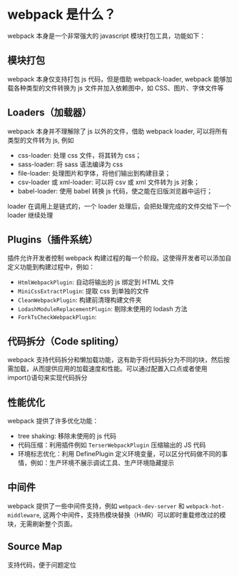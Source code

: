 # webpack 是什么？

webpack 本身是一个非常强大的 javascript 模块打包工具，功能如下：

## 模块打包

webpack 本身仅支持打包 js 代码，但是借助 webpack-loader, webpack 能够加载各种类型的文件转换为 js 文件并加入依赖图中，如 CSS、图片、字体文件等

## Loaders（加载器）

webpack 本身并不理解除了 js 以外的文件，借助 webpack loader, 可以将所有类型的文件转为 js, 例如

- css-loader: 处理 css 文件，将其转为 css；
- sass-loader: 将 sass 语法编译为 css
- file-loader: 处理图片和字体，将他们输出到构建目录；
- csv-loader 或 xml-loader: 可以将 csv 或 xml 文件转为 js 对象；
- babel-loader: 使用 babel 转换 js 代码，使之能在旧版浏览器中运行；

loader 在调用上是链式的，一个 loader 处理后，会把处理完成的文件交给下一个 loader 继续处理

## Plugins（插件系统）

插件允许开发者控制 webpack 构建过程的每一个阶段。这使得开发者可以添加自定义功能到构建过程中，例如：

- `HtmlWebpackPlugin`: 自动将输出的 js 绑定到 HTML 文件
- `MiniCssExtractPlugin`: 提取 css 到单独的文件
- `CleanWebpackPlugin`: 构建前清理构建文件夹
- `LodashModuleReplacementPlugin`: 剔除未使用的 lodash 方法
- `ForkTsCheckWebpackPlugin`:

## 代码拆分（Code spliting）

webpack 支持代码拆分和懒加载功能，这有助于将代码拆分为不同的块，然后按需加载，从而提供应用的加载速度和性能。可以通过配置入口点或者使用 import()语句来实现代码拆分

## 性能优化

webpack 提供了许多优化功能：

- tree shaking: 移除未使用的 js 代码
- 代码压缩：利用插件例如 `TerserWebpackPlugin` 压缩输出的 JS 代码
- 环境标志优化：利用 DefinePlugin 定义环境变量，可以区分代码做不同的事情，例如：生产环境不展示调试工具、生产环境隐藏提示

## 中间件

webpack 提供了一些中间件支持，例如 `webpack-dev-server` 和 `webpack-hot-middleware`, 这两个中间件，支持热模块替换（HMR）可以即时重载修改过的模块，无需刷新整个页面。

## Source Map

支持代码，便于问题定位
